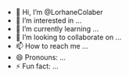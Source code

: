 - 👋 Hi, I’m @LorhaneColaber
- 👀 I’m interested in ...
- 🌱 I’m currently learning ...
- 💞️ I’m looking to collaborate on ...
- 📫 How to reach me ...
- 😄 Pronouns: ...
- ⚡ Fun fact: ...

<!---
LorhaneColaber/LorhaneColaber is a ✨ special ✨ repository because its `README.md` (this file) appears on your GitHub profile.
You can click the Preview link to take a look at your changes.
--->
